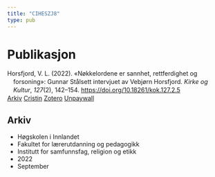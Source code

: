 ```yaml
---
title: "CIHESZJ8"
type: pub
---
```

<h1>Publikasjon</h1>
<article id="csl-bib-container-CIHESZJ8" class="csl-bib-container">
  <div class="csl-bib-body" style="line-height: 1.35; padding-left: 1em; text-indent:-1em;">
  <div class="csl-entry">Horsfjord, V. L. (2022). &#xAB;N&#xF8;kkelordene er sannhet, rettferdighet og forsoning&#xBB;: Gunnar St&#xE5;lsett intervjuet av Vebj&#xF8;rn Horsfjord. <i>Kirke og Kultur</i>, <i>127</i>(2), 142&#x2013;154. <a href="https://doi.org/10.18261/kok.127.2.5">https://doi.org/10.18261/kok.127.2.5</a></div>
</div>
  <div class="csl-bib-buttons">
    <a href="#taxonomy-article-CIHESZJ8" class="csl-bib-button">Arkiv</a>
    <a href="https://app.cristin.no/results/show.jsf?id=2052669" alt="Cristin URL" class="csl-bib-button">Cristin</a>
    <a href="http://zotero.org/groups/5402882/items/CIHESZJ8" alt="Zotero URL" class="csl-bib-button">Zotero</a>
    <a href="https://doi.org/10.18261/kok.127.2.5" class="csl-bib-button">Unpaywall</a>
  </div>
  <div id="csl-bib-meta-container-CIHESZJ8"></div>
</article>
<div id="csl-bib-meta-CIHESZJ8" class="csl-bib-meta">
  <article id="taxonomy-article-CIHESZJ8" class="taxonomy-article">
    <h1>Arkiv</h1>
    <ul>
      <li>Høgskolen i Innlandet</li>
      <li>Fakultet for lærerutdanning og pedagogikk</li>
      <li>Institutt for samfunnsfag, religion og etikk</li>
      <li>2022</li>
      <li>September</li>
    </ul>
  </article>
</div>
